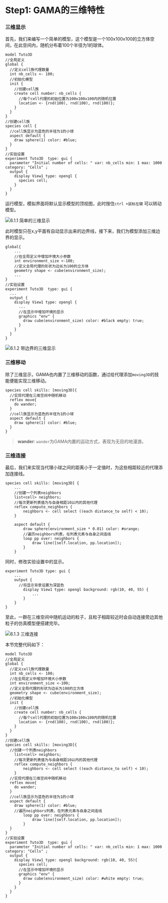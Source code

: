 # Step1: GAMA的三维特性

### 三维显示

首先，我们来编写一个简单的模型，这个模型是一个100x100x100的立方体空间，在此空间内，随机分布着100个半径为1的球体。

```text
model Tuto3D
//全局定义
global {
  //定义cell族代理数量
  int nb_cells <- 100;	
  //初始化模型
  init { 
    //创建cell族
    create cell number: nb_cells { 
      //每个cell代理的初始位置为100x100x100内的随机位置
      location <- {rnd(100), rnd(100), rnd(100)};       
    } 
  }  
} 
//创建cell族
species cell {  
  //cell族显示为蓝色的半径为1的小球                    
  aspect default {
    draw sphere(1) color: #blue;   
  }
}
//实验设置
experiment Tuto3D  type: gui {
  parameter "Initial number of cells: " var: nb_cells min: 1 max: 1000 category: "Cells" ;	
  output {
    display View1 type: opengl {
      species cell;
    }
  }
}
```

运行模型，模拟界面将默认显示模型的顶视图，此时按住`ctrl +鼠标左键` 可以转动模型。

![6.1.1 &#x7B80;&#x5355;&#x7684;&#x4E09;&#x7EF4;&#x663E;&#x793A;](../../.gitbook/assets/image%20%2833%29.png)

此时模型只在x,y平面有自动显示出来的边界线，接下来，我们为模型添加三维边界的显示。

```text
global{
    ...
    //在全局定义中增加环境大小参数
    int environment_size <-100;
    //定义全局代理的形状为边长为100的立方体
    geometry shape <- cube(environment_size);  
    ...
}
//实验设置
experiment Tuto3D  type: gui {
  ...
  output {
    display View1 type: opengl {
      ...
      //在显示中增加环境的显示
      graphics "env" {
        draw cube(environment_size) color: #black empty: true;  
      }
    }
  }
}
```







![6.1.2 &#x5E26;&#x8FB9;&#x754C;&#x7684;&#x4E09;&#x7EF4;&#x663E;&#x793A;](../../.gitbook/assets/image%20%2831%29.png)

### 三维移动

除了三维显示，GAMA也内置了三维移动的函数，通过给代理添加`moving3D`的技能便能实现三维移动。

```text
species cell skills: [moving3D]{ 
  //实现代理在三维空间中随机移动
  reflex move{
    do wander;
  } 
  //cell族显示为蓝色的半径为1的小球                    
  aspect default {
    draw sphere(1) color: #blue;   
  }
}
```

> **wander**:  `wander`为GAMA内置的运动方式，表现为无目的地漫游。

### 三维连接

最后，我们来实现当代理小球之间的距离小于一定值时，为这些相距较近的代理添加连接线。

```text
species cell skills: [moving3D] {
	...
	//创建一个列表neighbors
	list<cell> neighbors;
	//每次更新列表值为与自身相距10以内的其他代理
	reflex compute_neighbors {
		neighbors <- cell select ((each distance_to self) < 10);
	}

	aspect default {
		draw sphere(environment_size * 0.01) color: #orange;
		//遍历neighbors列表，在列表元素与自身之间连线
		loop pp over: neighbors {
			draw line([self.location, pp.location]);
		}
	}
```

同时，修改实验设置中的显示。

```text
experiment Tuto3D type: gui {
	...
	output {
	  //将显示背景设置为深蓝色
		display View1 type: opengl background: rgb(10, 40, 55) {
			...
		}
	}
}
```

至此，一群在三维空间中随机运动的粒子，且粒子相距较近时会自动连接旁边其他粒子的仿真模型便搭建完毕。

![6.1.3 &#x4E09;&#x7EF4;&#x8FDE;&#x63A5;](../../.gitbook/assets/image%20%2832%29.png)

本节完整代码如下：

```text
model Tuto3D
//全局定义
global {
  //定义cell族代理数量
  int nb_cells <- 100;
  //在全局定义中增加环境大小参数
  int environment_size <-100;
  //定义全局代理的形状为边长为100的立方体
  geometry shape <- cube(environment_size);	
  //初始化模型
  init { 
    //创建cell族
    create cell number: nb_cells { 
      //每个cell代理的初始位置为100x100x100内的随机位置
      location <- {rnd(100), rnd(100), rnd(100)};       
    } 
  }  
} 
//创建cell族
species cell skills: [moving3D]{  
  //创建一个列表neighbors
	list<cell> neighbors;
	//每次更新列表值为与自身相距10以内的其他代理
	reflex compute_neighbors {
		neighbors <- cell select ((each distance_to self) < 10);
	}  
  //实现代理在三维空间中随机移动
  reflex move{
    do wander;
  }
  //cell族显示为蓝色的半径为1的小球                    
  aspect default {
    draw sphere(1) color: #blue; 
    //遍历neighbors列表，在列表元素与自身之间连线
		loop pp over: neighbors {
			draw line([self.location, pp.location]);
		}  
  }
}
//实验设置
experiment Tuto3D  type: gui {
  parameter "Initial number of cells: " var: nb_cells min: 1 max: 1000 category: "Cells" ;	
  output {
    display View1 type: opengl background: rgb(10, 40, 55){
      species cell;
      //在显示中增加环境的显示
      graphics "env" {
        draw cube(environment_size) color: #white empty: true;  
      }
    }
  }
}
```



